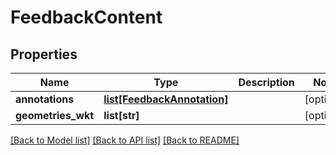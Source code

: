 # FeedbackContent

## Properties
Name | Type | Description | Notes
------------ | ------------- | ------------- | -------------
**annotations** | [**list[FeedbackAnnotation]**](FeedbackAnnotation.md) |  | [optional] 
**geometries_wkt** | **list[str]** |  | [optional] 

[[Back to Model list]](../README.md#documentation-for-models) [[Back to API list]](../README.md#documentation-for-api-endpoints) [[Back to README]](../README.md)

